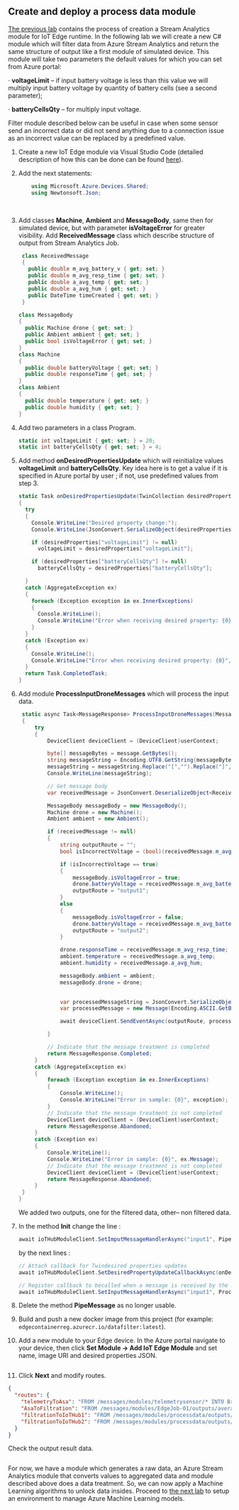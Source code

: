 ## Create and deploy a process data module



[The previous lab](/Lab%205%20-%20Create%20and%20deploy%20a%20Stream%20Analytics%20module) contains the process of creation a Stream Analytics module for IoT Edge runtime. In the following lab we will create a new C# module which will filter data from Azure Stream Analytics and return the same structure of output like a first module of simulated device. This module will take two parameters the default values for which you can set from Azure portal:

· **voltageLimit** – if input battery voltage is less than this value we will multiply input battery voltage by quantity of battery cells (see a second parameter);

· **batteryCellsQty** – for multiply input voltage.

Filter module described below can be useful in case when some sensor send an incorrect data or did not send anything due to a connection issue as an incorrect value can be replaced by a predefined value.


1. Create a new IoT Edge module via Visual Studio Code (detailed description of how this can be done can be found [here](/Lab%204%20-%20Create%20and%20deploy%20a%20module%20which%20will%20generate%20telemetry%20data)).

2. Add the next statements:

   ```c#
       using Microsoft.Azure.Devices.Shared;
       using Newtonsoft.Json;
   ```

   ​

3. Add classes **Machine**, **Ambient** and **MessageBody**, same then for simulated device, but with parameter **isVoltageError** for greater visibility. Add **ReceivedMessage** class which describe structure of output from Stream Analytics Job.

   ```c#
    class ReceivedMessage 
    {
      public double m_avg_battery_v { get; set; }
      public double m_avg_resp_time { get; set; }
      public double a_avg_temp { get; set; }
      public double a_avg_hum { get; set; }
      public DateTime timeCreated { get; set; }
    }

   class MessageBody
   {
     public Machine drone { get; set; }
     public Ambient ambient { get; set; }
     public bool isVoltageError { get; set; }
   }
   class Machine
   {
     public double batteryVoltage { get; set; }
     public double responseTime { get; set; }         
   }
   class Ambient
   {
     public double temperature { get; set; }
     public double humidity { get; set; }         
   }
   ```

4. Add two parameters in a class Program.

   ```c#
   static int voltageLimit { get; set; } = 20;
   static int batteryCellsQty { get; set; } = 4;
   ```

5. Add method **onDesiredPropertiesUpdate** which will reinitialize values **voltageLimit** and **batteryCellsQty**. Key idea here is to get a value if it is specified in Azure portal by user ; if not, use predefined values from step 3.

   ```c#
   static Task onDesiredPropertiesUpdate(TwinCollection desiredProperties, object userContext)
   {
     try
     {
       Console.WriteLine("Desired property change:");
       Console.WriteLine(JsonConvert.SerializeObject(desiredProperties));

       if (desiredProperties["voltageLimit"] != null)
         voltageLimit = desiredProperties["voltageLimit"];

       if (desiredProperties["batteryCellsQty"] != null)
         batteryCellsQty = desiredProperties["batteryCellsQty"];

     }
     catch (AggregateException ex)
     {
       foreach (Exception exception in ex.InnerExceptions)
       {
         Console.WriteLine();
         Console.WriteLine("Error when receiving desired property: {0}", exception);
       }
     }
     catch (Exception ex)
     {
       Console.WriteLine();
       Console.WriteLine("Error when receiving desired property: {0}", ex.Message);
     }
     return Task.CompletedTask;
   }
   ```

6. Add module **ProcessInputDroneMessages** which will process the input data.

   ```c#
   	static async Task<MessageResponse> ProcessInputDroneMessages(Message message, object userContext)
   	{
   		try
   		{
   			DeviceClient deviceClient = (DeviceClient)userContext;

   			byte[] messageBytes = message.GetBytes();
   			string messageString = Encoding.UTF8.GetString(messageBytes);
   			messageString = messageString.Replace("[","").Replace("]","");
   			Console.WriteLine(messageString);

   			// Get message body
   			var receivedMessage = JsonConvert.DeserializeObject<ReceivedMessage>(messageString);

   			MessageBody messageBody = new MessageBody();
   			Machine drone = new Machine();
   			Ambient ambient = new Ambient();

   			if (receivedMessage != null)
   			{
   				string outputRoute = "";
   				bool isIncorrectVoltage = (bool)(receivedMessage.m_avg_battery_v < voltageLimit);

   				if (isIncorrectVoltage == true)
   				{
   					messageBody.isVoltageError = true;
   					drone.batteryVoltage = receivedMessage.m_avg_battery_v * batteryCellsQty;
   					outputRoute = "output1";
   				}
   				else
   				{
   					messageBody.isVoltageError = false;
   					drone.batteryVoltage = receivedMessage.m_avg_battery_v;
   					outputRoute = "output2";
   				}

   				drone.responseTime = receivedMessage.m_avg_resp_time;
   				ambient.temperature = receivedMessage.a_avg_temp;
   				ambient.humidity = receivedMessage.a_avg_hum;

   				messageBody.ambient = ambient;
   				messageBody.drone = drone;
   				

   				var processedMessageString = JsonConvert.SerializeObject(messageBody);
   				var processedMessage = new Message(Encoding.ASCII.GetBytes(processedMessageString));

   				await deviceClient.SendEventAsync(outputRoute, processedMessage);

   			}

   			// Indicate that the message treatment is completed
   			return MessageResponse.Completed;
   		}
   		catch (AggregateException ex)
   		{
   			foreach (Exception exception in ex.InnerExceptions)
   			{
   				Console.WriteLine();
   				Console.WriteLine("Error in sample: {0}", exception);
   			}
   			// Indicate that the message treatment is not completed
   			DeviceClient deviceClient = (DeviceClient)userContext;
   			return MessageResponse.Abandoned;
   		}
   		catch (Exception ex)
   		{
   			Console.WriteLine();
   			Console.WriteLine("Error in sample: {0}", ex.Message);
   			// Indicate that the message treatment is not completed
   			DeviceClient deviceClient = (DeviceClient)userContext;
   			return MessageResponse.Abandoned;
   		}
   	}
   }
   ```

   We added two outputs, one for the filtered data, other– non filtered data.

7. In the method **Init** change the line :

   ```c#
   await ioTHubModuleClient.SetImputMessageHandlerAsync("input1", PipeMessage, iotHubModuleClient);
   ```

   by the next lines :

   ```c#
   // Attach callback for Twindesired properties updates
   await ioTHubModuleClient.SetDesiredPropertyUpdateCallbackAsync(onDesiredPropertiesUpdate, null);

   // Register callback to becalled when a message is received by the module
   await ioTHubModuleClient.SetInputMessageHandlerAsync("input1", ProcessInputDroneMessages, ioTHubModuleClient);
   ```


7. Delete the method **PipeMessage** as no longer usable.
8. Build and push a new docker image from this project (for example: `edgecontainerreg.azurecr.io/datafilter:latest`).

9. Add a new module to your Edge device. In the Azure portal navigate to your device, then click **Set Module -> Add IoT Edge Module** and set name, image URI and desired properties JSON.

   <img src="../img/lab_6_0.png" alt="">


10. Click **Next** and modify routes.

  ```json
  {
    "routes": {
      "telemetryToAsa": "FROM /messages/modules/telemetrysensor/* INTO BrokeredEndpoint(\"/modules/EdgeJob-01/inputs/telemetryData\")",
      "AsaToFiltration": "FROM /messages/modules/EdgeJob-01/outputs/averageData INTO BrokeredEndpoint(\"/modules/processdata/inputs/input1\")",
      "filtrationToIoTHub1": "FROM /messages/modules/processdata/outputs/output1 INTO $upstream",
      "filtrationToIoTHub2": "FROM /messages/modules/processdata/outputs/output2 INTO $upstream"
    }
  }
  ```

  Check the output result data.

  <img src="../img/lab_6_1.png" alt="">


For now, we have a module which generates a raw data, an Azure Stream Analytics module that converts values to aggregated data and module described above does a data treatment. So, we can now apply a Machine Learning algorithms to unlock data insides. Proceed to [the next lab](/Lab%207%20-%20Setup%20environment%20to%20manage%20Azure%20Machine%20Learning%20models) to setup an environment to manage Azure Machine Learning models.